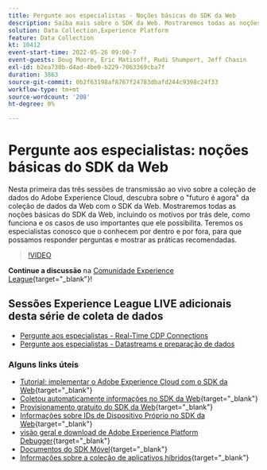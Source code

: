 ```yaml
---
title: Pergunte aos especialistas - Noções básicas do SDK da Web
description: Saiba mais sobre o SDK da Web. Mostraremos todas as noções básicas do SDK da Web, incluindo os motivos por trás dele, como funciona e os casos de uso importantes que ele possibilita.
solution: Data Collection,Experience Platform
feature: Data Collection
kt: 10412
event-start-time: 2022-05-26 09:00-7
event-guests: Doug Moore, Eric Matisoff, Rudi Shumpert, Jeff Chasin
exl-id: b2ea730b-d4ad-4be0-b229-7063369cba7f
duration: 3863
source-git-commit: 0b2f63198af8767f24783dbafd244c9398c24f33
workflow-type: tm+mt
source-wordcount: '208'
ht-degree: 0%

---
```


# Pergunte aos especialistas: noções básicas do SDK da Web

Nesta primeira das três sessões de transmissão ao vivo sobre a coleção de dados do Adobe Experience Cloud, descubra sobre o &quot;futuro é agora&quot; da coleção de dados da Web com o SDK da Web. Mostraremos todas as noções básicas do SDK da Web, incluindo os motivos por trás dele, como funciona e os casos de uso importantes que ele possibilita. Teremos os especialistas conosco que o conhecem por dentro e por fora, para que possamos responder perguntas e mostrar as práticas recomendadas.

>[!VIDEO](https://video.tv.adobe.com/v/343335/?quality=12&learn=on)

**Continue a discussão** na [Comunidade Experience League](https://experienceleaguecommunities.adobe.com/t5/adobe-experience-platform-launch/experience-league-live-post-session-discussion-the-basics-of-web/m-p/454159?profile.language=pt#M283){target="_blank"}!

## Sessões Experience League LIVE adicionais desta série de coleta de dados

* [Pergunte aos especialistas - Real-Time CDP Connections](exl-live-episode-06-23-22.md)
* [Pergunte aos especialistas - Datastreams e preparação de dados](exl-live-episode-07-21-22.md)

### Alguns links úteis

* [Tutorial: implementar o Adobe Experience Cloud com o SDK da Web](https://experienceleague.adobe.com/docs/platform-learn/implement-web-sdk/overview.html?lang=pt-BR){target="_blank"}
* [Coletou automaticamente informações no SDK da Web](https://experienceleague.adobe.com/docs/experience-platform/edge/data-collection/automatic-information.html?lang=pt-BR){target="_blank"}
* [Provisionamento gratuito do SDK da Web](https://adobe.ly/websdkaccess){target="_blank"}
* [Informações sobre IDs de Dispositivo Próprio no SDK da Web](https://experienceleague.adobe.com/docs/experience-platform/edge/identity/first-party-device-ids.html?lang=pt-BR){target="_blank"}
* [visão geral e download de Adobe Experience Platform Debugger](https://experienceleague.adobe.com/docs/platform-learn/data-collection/debugger/overview.html?lang=pt-BR){target="_blank"}
* [Documentos do SDK Móvel](https://developer.adobe.com/client-sdks/documentation/){target="_blank"}
* [Informações sobre a coleção de aplicativos híbridos](https://experienceleague.adobe.com/docs/mobile-services/ios/sdk-reference-ios/hybrid-app.html?lang=pt-BR){target="_blank"}

